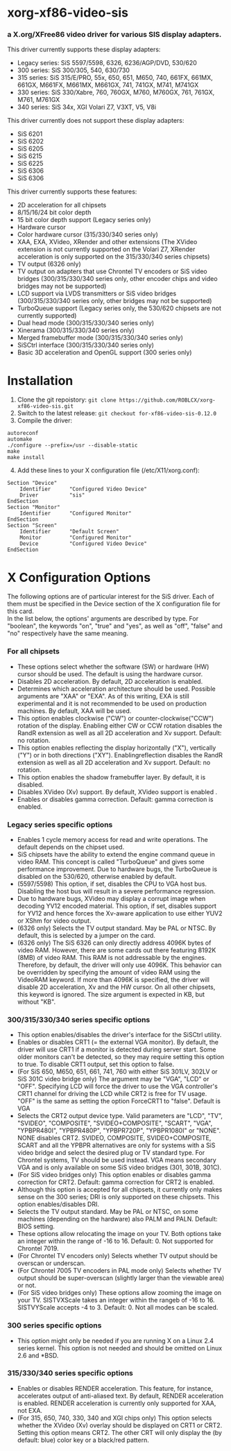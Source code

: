 # xorg-xf86-video-sis
### a X.org/XFree86 video driver for various SIS display adapters.
This driver currently supports these display adapters:
-  Legacy series: SiS 5597/5598, 6326, 6236/AGP/DVD, 530/620
-  300 series: SiS 300/305, 540, 630/730
-  315 series: SiS 315/E/PRO, 55x, 650, 651, M650, 740, 661FX, 661MX, 661GX, M661FX, M661MX, M661GX, 741, 741GX, M741, M741GX
-  330 series: SiS 330/Xabre, 760, 760GX, M760, M760GX, 761, 761GX, M761, M761GX
-  340 series: SiS 34x, XGI Volari Z7, V3XT, V5, V8i

This driver currently does not support these display adapters:  
-  SiS 6201
-  SiS 6202
-  SiS 6205
-  SiS 6215
-  SiS 6225
-  SiS 6306
-  SiS 6306

This driver currently supports these features:  
-  2D acceleration for all chipsets
-  8/15/16/24 bit color depth
-  15 bit color depth support (Legacy series only)
-  Hardware cursor
-  Color hardware cursor (315/330/340 series only)
-  XAA, EXA, XVideo, XRender and other extensions (The XVideo extension is not currently supported on the Volari Z7, XRender acceleration is only supported on the 315/330/340 series chipsets)
-  TV output (6326 only)
-  TV output on adapters that use Chrontel TV encoders or SiS video bridges (300/315/330/340 series only, other encoder chips and video bridges may not be supported)
-  LCD support via LVDS transmitters or SiS video bridges (300/315/330/340 series only, other bridges may not be supported)
-  TurboQueue support (Legacy series only, the 530/620 chipsets are not currently supported)
-  Dual head mode (300/315/330/340 series only)
-  Xinerama (300/315/330/340 series only)
-  Merged framebuffer mode (300/315/330/340 series only)
-  SiSCtrl interface (300/315/330/340 series only)
-  Basic 3D acceleration and OpenGL support (300 series only)  

# Installation 
1. Clone the git repoistory: `git clone https://github.com/ROBLCX/xorg-xf86-video-sis.git`
2. Switch to the latest release: `git checkout for-xf86-video-sis-0.12.0`
3. Compile the driver:  
```
autoreconf 
automake 
./configure --prefix=/usr --disable-static 
make 
make install
```

4. Add these lines to your X configuration file (/etc/X11/xorg.conf):  
```
Section "Device"
    Identifier      "Configured Video Device"
    Driver          "sis"
EndSection
Section "Monitor"
    Identifier      "Configured Monitor"
EndSection
Section "Screen"
    Identifier      "Default Screen"
    Monitor         "Configured Monitor"
    Device          "Configured Video Device"
EndSection
```

# X Configuration Options
The following options are of particular interest for the SiS driver. Each of them must be specified in the Device section of the X configuration file for this card.  
In the list below, the options' arguments are described by type. For "boolean", the keywords "on", "true" and "yes", as well as "off", "false" and "no" respectively have the same meaning.  
### For all chipsets
- These options select whether the software (SW) or hardware (HW) cursor should be used. The default is using the hardware cursor.
- Disables 2D acceleration. By default, 2D acceleration is enabled.
- Determines which acceleration architecture should be used. Possible arguments are "XAA" or "EXA". As of this writing, EXA is still experimental and it is not recommended to be used on production machines. By default, XAA will be used.
- This option enables clockwise ("CW") or counter-clockwise("CCW") rotation of the display. Enabling either CW or CCW rotation disables the RandR extension as well as all 2D acceleration and Xv support. Default: no rotation.
- This option enables reflecting the display horizontally ("X"), vertically ("Y") or in both directions ("XY"). Enablingreflection disables the RandR extension as well as all 2D acceleration and Xv support. Default: no rotation.
- This option enables the shadow framebuffer layer. By default, it is disabled.
- Disables XVideo (Xv) support. By default, XVideo support is enabled .
- Enables or disables gamma correction. Default: gamma correction is enabled.

### Legacy series specific options
- Enables 1 cycle memory access for read and write operations. The default depends on the chipset used.
- SiS chipsets have the ability to extend the engine command queue in video RAM. This concept is called "TurboQueue" and gives some  performance improvement. Due to hardware bugs, the TurboQueue is disabled on the 530/620, otherwise enabled by default.
- (5597/5598) This option, if set, disables the CPU to VGA host bus.  Disabling the host bus will result in a severe performance regression.
- Due to hardware bugs, XVideo may display a corrupt image when decoding YV12 encoded material. This option, if set, disables support for YV12 and hence forces the Xv-aware application to use either YUV2 or XShm for video output.
- (6326 only) Selects the TV output standard. May be PAL or NTSC. By default, this is selected by a jumper on the card.
- (6326 only) The SiS 6326 can only directly address 4096K bytes of video RAM. However, there are some cards out there featuring 8192K (8MB) of video RAM. This RAM is not addressable by the engines. Therefore, by default, the driver will only use 4096K. This behavior can be overridden by specifying the amount of video RAM using the VideoRAM keyword. If more than 4096K is specified, the driver will disable 2D acceleration, Xv and the HW cursor. On all other chipsets, this keyword is ignored. The size argument is expected in KB, but without "KB".

### 300/315/330/340 series specific options
- This option enables/disables the driver's interface for the SiSCtrl utility.
- Enables or disables CRT1 (= the external VGA monitor). By default, the driver will use CRT1 if a monitor is detected during server start. Some older monitors can't be detected, so they may require setting this option to true. To disable CRT1 output, set this option to false.
- (For SiS 650, M650, 651, 661, 741, 760 with either SiS 301LV, 302LV or SiS 301C video bridge only) The argument may be "VGA", "LCD" or "OFF".  Specifying LCD will force the driver to use the VGA controller's CRT1 channel for driving the LCD while CRT2 is free for TV usage. "OFF" is the same as setting the option ForceCRT1 to "false". Default is VGA
- Selects the CRT2 output device type. Valid parameters are "LCD", "TV", "SVIDEO", "COMPOSITE", "SVIDEO+COMPOSITE", "SCART", "VGA", "YPBPR480I", "YPBPR480P", "YPBPR720P", "YPBPR1080I" or "NONE". NONE disables CRT2.  SVIDEO, COMPOSITE, SVIDEO+COMPOSITE, SCART and all the YPBPR alternatives are only for systems with a SiS video bridge and select the desired plug or TV standard type. For Chrontel systems, TV should be used instead. VGA means secondary VGA and is only available on some SiS video bridges (301, 301B, 301C).
- (For SiS video bridges only) This option enables or disables gamma correction for CRT2. Default: gamma correction for CRT2 is enabled.
- Although this option is accepted for all chipsets, it currently only makes sense on the 300 series; DRI is only supported on these chipsets. This option enables/disables DRI.
- Selects the TV output standard. May be PAL or NTSC, on some machines (depending on the hardware) also PALM and PALN. Default: BIOS setting.
- These options allow relocating the image on your TV. Both options take an integer within the range of -16 to 16. Default: 0. Not supported for Chrontel 7019.
- (For Chrontel TV encoders only) Selects whether TV output should be overscan or underscan.
- (For Chrontel 7005 TV encoders in PAL mode only) Selects whether TV output should be super-overscan (slightly larger than the viewable area) or not.
- (For SiS video bridges only) These options allow zooming the image on your TV. SISTVXScale takes an integer within the rangeb of -16 to 16.  SISTVYScale accepts -4 to 3. Default: 0. Not all modes can be scaled.

### 300 series specific options
- This option might only be needed if you are running X on a Linux 2.4 series kernel. This option is not needed and should be omitted on Linux 2.6 and *BSD.

### 315/330/340 series specific options
- Enables or disables RENDER acceleration. This feature, for instance, accelerates output of anti-aliased text. By default, RENDER acceleration is enabled. RENDER acceleration is currently only supported for XAA, not EXA.
- (For 315, 650, 740, 330, 340 and XGI chips only) This option selects whether the XVideo (Xv) overlay should be displayed on CRT1 or CRT2. Setting this option means CRT2. The other CRT will only display the (by default: blue) color key or a black/red pattern.
      

